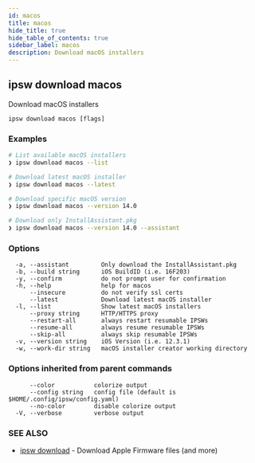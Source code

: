 ```yaml
---
id: macos
title: macos
hide_title: true
hide_table_of_contents: true
sidebar_label: macos
description: Download macOS installers
---
```

## ipsw download macos

Download macOS installers

```
ipsw download macos [flags]
```

### Examples

```bash
# List available macOS installers
❯ ipsw download macos --list

# Download latest macOS installer
❯ ipsw download macos --latest

# Download specific macOS version
❯ ipsw download macos --version 14.0

# Download only InstallAssistant.pkg
❯ ipsw download macos --version 14.0 --assistant

```

### Options

```
  -a, --assistant         Only download the InstallAssistant.pkg
  -b, --build string      iOS BuildID (i.e. 16F203)
  -y, --confirm           do not prompt user for confirmation
  -h, --help              help for macos
      --insecure          do not verify ssl certs
      --latest            Download latest macOS installer
  -l, --list              Show latest macOS installers
      --proxy string      HTTP/HTTPS proxy
      --restart-all       always restart resumable IPSWs
      --resume-all        always resume resumable IPSWs
      --skip-all          always skip resumable IPSWs
  -v, --version string    iOS Version (i.e. 12.3.1)
  -w, --work-dir string   macOS installer creator working directory
```

### Options inherited from parent commands

```
      --color           colorize output
      --config string   config file (default is $HOME/.config/ipsw/config.yaml)
      --no-color        disable colorize output
  -V, --verbose         verbose output
```

### SEE ALSO

* [ipsw download](/docs/cli/ipsw/download)	 - Download Apple Firmware files (and more)

